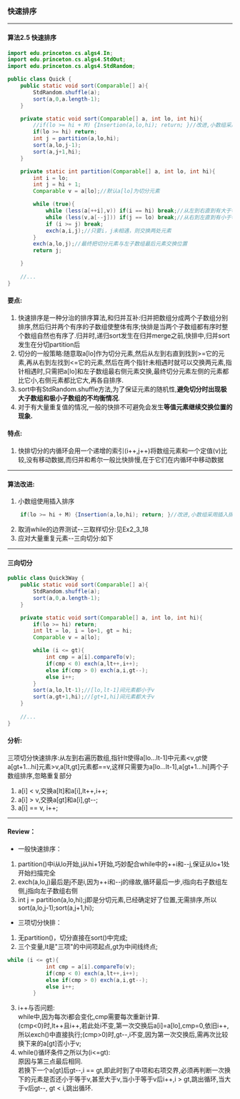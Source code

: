### 快速排序

---

#### 算法2.5 快速排序

```Java
import edu.princeton.cs.algs4.In;
import edu.princeton.cs.algs4.StdOut;
import edu.princeton.cs.algs4.StdRandom;

public class Quick {
    public static void sort(Comparable[] a){
        StdRandom.shuffle(a);
        sort(a,0,a.length-1);
    }

    private static void sort(Comparable[] a, int lo, int hi){
        //if(lo >= hi + M) {Insertion(a,lo,hi); return; }//改进,小数组采用插入排序
        if(lo >= hi) return;
        int j = partition(a,lo,hi);
        sort(a,lo,j-1);
        sort(a,j+1,hi);
    }

    private static int partition(Comparable[] a, int lo, int hi){
        int i = lo;
        int j = hi + 1;
        Comparable v = a[lo];//默认a[lo]为切分元素

        while (true){
            while (less(a[++i],v)) if(i == hi) break;//从左到右直到有大于切分元素的元素
            while (less(v,a[--j])) if(j == lo) break;//从右到左直到有小于切分元素的元素
            if (i >= j) break;
            exch(a,i,j);//只要i，j未相遇，则交换两处元素
        }
        exch(a,lo,j);//最终把切分元素与左子数组最后元素交换位置
        return j;

    }
	
	//...
}
```

#### 要点:
1. 快速排序是一种分治的排序算法,和归并互补:归并把数组分成两个子数组分别排序,然后归并两个有序的子数组使整体有序;快排是当两个子数组都有序时整个数组自然也有序了.归并时,递归sort发生在归并merge之前,快排中,归并sort发生在分切partition后
2. 切分的一般策略:随意取a[lo]作为切分元素,然后从左到右直到找到>=它的元素,再从右到左找到<=它的元素,然后在两个指针未相遇时就可以交换两元素,指针相遇时,只需把a[lo]和左子数组最右侧元素交换,最终切分元素左侧的元素都比它小,右侧元素都比它大,再各自排序.
3. sort中有StdRandom.shuffle方法,为了保证元素的随机性,**避免切分时出现极大子数组和极小子数组的不均衡情况**.
4. 对于有大量重复值的情况,一般的快排不可避免会发生**等值元素继续交换位置的现象.**

#### 特点:
1. 快排切分的内循环会用一个递增的索引(i++,j++)将数组元素和一个定值(v)比较,没有移动数据,而归并和希尔一般比快排慢,在于它们在内循环中移动数据

---

#### 算法改进:

1. 小数组使用插入排序
```Java
	if(lo >= hi + M) {Insertion(a,lo,hi); return; }//改进,小数组采用插入排序
```

2. 取消while的边界测试--三取样切分:见Ex2_3_18
3. 应对大量重复元素--三向切分:如下

---

#### 三向切分

```Java
public class Quick3Way {
    public static void sort(Comparable[] a){
        StdRandom.shuffle(a);
        sort(a,0,a.length-1);
    }

    private static void sort(Comparable[] a, int lo, int hi){
        if(lo >= hi) return;
        int lt = lo, i = lo+1, gt = hi;
        Comparable v = a[lo];

        while (i <= gt){
            int cmp = a[i].compareTo(v);
            if(cmp < 0) exch(a,lt++,i++);
            else if(cmp > 0) exch(a,i,gt--);
            else i++;
        }
        sort(a,lo,lt-1);//[lo,lt-1]间元素都小于v
        sort(a,gt+1,hi);//[gt+1,hi]间元素都大于v
    }
	
	//...
}
```

#### 分析:
三项切分快速排序:从左到右遍历数组,指针lt使得a[lo...lt-1]中元素<v,gt使a[gt+1...hi]元素>v,a[lt,gt]元素都==v,这样只需要为a[lo...lt-1],a[gt+1...hi]两个子数组排序,忽略重复部分
1. a[i] < v,交换a[lt]和a[i],lt++,i++;
2. a[i] > v,交换a[gt]和a[i],gt--;
3. a[i] == v, i++;

---

#### Review：
+ 一般快速排序：
1. partition()中i从lo开始,j从hi+1开始,巧妙配合while中的++i和--j,保证从lo+1处开始扫描完全
2. exch(a,lo,j)最后是j不是i,因为++i和--j的缘故,循环最后一步,i指向右子数组左侧,j指向左子数组右侧
3. int j = partition(a,lo,hi);j即是分切元素,已经确定好了位置,无需排序,所以sort(a,lo,j-1);sort(a,j+1,hi);
+ 三项切分快排：
1. 无partition()，切分直接在sort()中完成;
2. 三个变量,lt是"三项"的中间项起点,gt为中间线终点;
```Java
while (i <= gt){
            int cmp = a[i].compareTo(v);
            if(cmp < 0) exch(a,lt++,i++);
            else if(cmp > 0) exch(a,i,gt--);
            else i++;
        }
```
3. i++与否问题:<br>while中,因为每次i都会变化,cmp需要每次重新计算.<br>(cmp<0)时,lt++且i++,若此处i不变,第一次交换后a[i]=a[lo],cmp=0,依旧i++,所以exch()中直接执行;(cmp>0)时,gt--,i不变,因为第一次交换后,需再次比较换下来的a[gt]否小于v;
4. while()循环条件之所以为(i<=gt):<br>原因与第三点最后相同.<br>若换下一个a[gt]后gt--,i == gt,即此时到了中项和右项交界,必须再判断一次换下的元素是否还小于等于v,甚至大于v,当小于等于v后i++,i > gt,跳出循环,当大于v后gt--, gt < i,跳出循环.